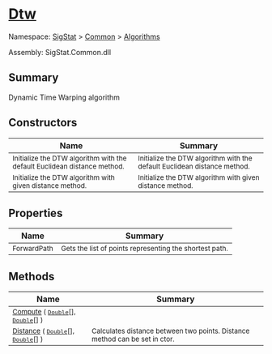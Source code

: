 # [Dtw](./Dtw.md)

Namespace: [SigStat]() > [Common](./../README.md) > [Algorithms](./README.md)

Assembly: SigStat.Common.dll

## Summary
Dynamic Time Warping algorithm

## Constructors

| Name | Summary | 
| --- | --- | 
| <sub>Initialize the DTW algorithm with the default Euclidean distance method.</sub> | <sub>Initialize the DTW algorithm with the default Euclidean distance method.</sub> | <br>
| <sub>Initialize the DTW algorithm with given distance method.</sub> | <sub>Initialize the DTW algorithm with given distance method.</sub> | <br>


## Properties

| Name | Summary | 
| --- | --- | 
| <sub>ForwardPath</sub> | <sub>Gets the list of points representing the shortest path.</sub> | <br>


## Methods

| Name | Summary | 
| --- | --- | 
| <sub>[Compute](./Methods/Dtw-100664150.md) ( [`Double`](https://docs.microsoft.com/en-us/dotnet/api/System.Double)[], [`Double`](https://docs.microsoft.com/en-us/dotnet/api/System.Double)[] )</sub> | <sub></sub> | <br>
| <sub>[Distance](./Methods/Dtw-100664151.md) ( [`Double`](https://docs.microsoft.com/en-us/dotnet/api/System.Double)[], [`Double`](https://docs.microsoft.com/en-us/dotnet/api/System.Double)[] )</sub> | <sub>Calculates distance between two points.  Distance method can be set in ctor.</sub> | <br>


